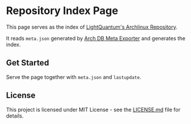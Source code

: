 # Repository Index Page

This page serves as the index of [LightQuantum's Archlinux Repository](https://repo.lightquantum.me).

It reads `meta.json` generated by [Arch DB Meta Exporter](https://github.com/PhotonQuantum/arch-db-meta-rs) and generates the index.

## Get Started

Serve the page together with `meta.json` and `lastupdate`.

## License
This project is licensed under MIT License - see the [LICENSE.md](LICENSE.md) file for details.
